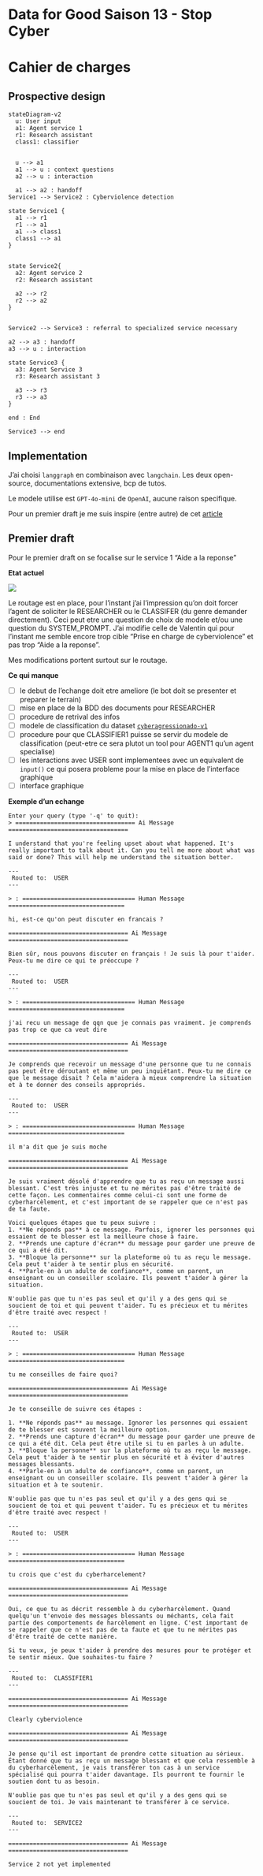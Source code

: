# Data for Good Saison 13 - Stop Cyber


# Cahier de charges

## Prospective design

``` mermaid
stateDiagram-v2
  u: User input
  a1: Agent service 1
  r1: Research assistant
  class1: classifier


  u --> a1
  a1 --> u : context questions
  a2 --> u : interaction

  a1 --> a2 : handoff
Service1 --> Service2 : Cyberviolence detection

state Service1 {
  a1 --> r1
  r1 --> a1
  a1 --> class1
  class1 --> a1
}


state Service2{
  a2: Agent service 2
  r2: Research assistant

  a2 --> r2
  r2 --> a2
}


Service2 --> Service3 : referral to specialized service necessary

a2 --> a3 : handoff
a3 --> u : interaction

state Service3 {
  a3: Agent Service 3
  r3: Research assistant 3

  a3 --> r3
  r3 --> a3
}

end : End

Service3 --> end
```

## Implementation

J’ai choisi `langgraph` en combinaison avec `langchain`. Les deux
open-source, documentations extensive, bcp de tutos.

Le modele utilise est `GPT-4o-mini` de `OpenAI`, aucune raison
specifique.

Pour un premier draft je me suis inspire (entre autre) de cet
[article](https://ai.gopubby.com/building-rag-research-multi-agent-with-langgraph-1bd47acac69f)

## Premier draft

Pour le premier draft on se focalise sur le service 1 “Aide a la
reponse”

**Etat actuel**

![](./agents/graph.png)

Le routage est en place, pour l’instant j’ai l’impression qu’on doit
forcer l’agent de soliciter le RESEARCHER ou le CLASSIFER (du genre
demander directement). Ceci peut etre une question de choix de modele
et/ou une question du SYSTEM_PROMPT. J’ai modifie celle de Valentin qui
pour l’instant me semble encore trop cible “Prise en charge de
cyberviolence” et pas trop “Aide a la reponse”.

Mes modifications portent surtout sur le routage.

**Ce qui manque**

- [ ] le debut de l’echange doit etre ameliore (le bot doit se presenter
  et preparer le terrain)
- [ ] mise en place de la BDD des documents pour RESEARCHER
- [ ] procedure de retrival des infos
- [ ] modele de classification du dataset
  [`cyberagressionado-v1`](https://hatespeechdata.com/#cyberagressionado-v1)
- [ ] procedure pour que CLASSIFIER1 puisse se servir du modele de
  classification (peut-etre ce sera plutot un tool pour AGENT1 qu’un
  agent specialise)
- [ ] les interactions avec USER sont implementees avec un equivalent de
  `input()` ce qui posera probleme pour la mise en place de l’interface
  graphique
- [ ] interface graphique

**Exemple d’un echange**

    Enter your query (type '-q' to quit):
    > ================================== Ai Message ==================================

    I understand that you're feeling upset about what happened. It's really important to talk about it. Can you tell me more about what was said or done? This will help me understand the situation better.

    ---
     Routed to:  USER
    ---

    > : ================================ Human Message =================================

    hi, est-ce qu'on peut discuter en francais ?

    ================================== Ai Message ==================================

    Bien sûr, nous pouvons discuter en français ! Je suis là pour t'aider. Peux-tu me dire ce qui te préoccupe ?

    ---
     Routed to:  USER
    ---

    > : ================================ Human Message =================================

    j'ai recu un message de qqn que je connais pas vraiment. je comprends pas trop ce que ca veut dire

    ================================== Ai Message ==================================

    Je comprends que recevoir un message d'une personne que tu ne connais pas peut être déroutant et même un peu inquiétant. Peux-tu me dire ce que le message disait ? Cela m'aidera à mieux comprendre la situation et à te donner des conseils appropriés.

    ---
     Routed to:  USER
    ---

    > : ================================ Human Message =================================

    il m'a dit que je suis moche

    ================================== Ai Message ==================================

    Je suis vraiment désolé d'apprendre que tu as reçu un message aussi blessant. C'est très injuste et tu ne mérites pas d'être traité de cette façon. Les commentaires comme celui-ci sont une forme de cyberharcèlement, et c'est important de se rappeler que ce n'est pas de ta faute. 

    Voici quelques étapes que tu peux suivre :
    1. **Ne réponds pas** à ce message. Parfois, ignorer les personnes qui essaient de te blesser est la meilleure chose à faire.
    2. **Prends une capture d'écran** du message pour garder une preuve de ce qui a été dit.
    3. **Bloque la personne** sur la plateforme où tu as reçu le message. Cela peut t'aider à te sentir plus en sécurité.
    4. **Parle-en à un adulte de confiance**, comme un parent, un enseignant ou un conseiller scolaire. Ils peuvent t'aider à gérer la situation.

    N'oublie pas que tu n'es pas seul et qu'il y a des gens qui se soucient de toi et qui peuvent t'aider. Tu es précieux et tu mérites d'être traité avec respect !

    ---
     Routed to:  USER
    ---

    > : ================================ Human Message =================================

    tu me conseilles de faire quoi?

    ================================== Ai Message ==================================

    Je te conseille de suivre ces étapes :

    1. **Ne réponds pas** au message. Ignorer les personnes qui essaient de te blesser est souvent la meilleure option.
    2. **Prends une capture d'écran** du message pour garder une preuve de ce qui a été dit. Cela peut être utile si tu en parles à un adulte.
    3. **Bloque la personne** sur la plateforme où tu as reçu le message. Cela peut t'aider à te sentir plus en sécurité et à éviter d'autres messages blessants.
    4. **Parle-en à un adulte de confiance**, comme un parent, un enseignant ou un conseiller scolaire. Ils peuvent t'aider à gérer la situation et à te soutenir.

    N'oublie pas que tu n'es pas seul et qu'il y a des gens qui se soucient de toi et qui peuvent t'aider. Tu es précieux et tu mérites d'être traité avec respect !

    ---
     Routed to:  USER
    ---

    > : ================================ Human Message =================================

    tu crois que c'est du cyberharcelement?

    ================================== Ai Message ==================================

    Oui, ce que tu as décrit ressemble à du cyberharcèlement. Quand quelqu'un t'envoie des messages blessants ou méchants, cela fait partie des comportements de harcèlement en ligne. C'est important de se rappeler que ce n'est pas de ta faute et que tu ne mérites pas d'être traité de cette manière. 

    Si tu veux, je peux t'aider à prendre des mesures pour te protéger et te sentir mieux. Que souhaites-tu faire ?

    ---
     Routed to:  CLASSIFIER1
    ---

    ================================== Ai Message ==================================

    Clearly cyberviolence

    ================================== Ai Message ==================================

    Je pense qu'il est important de prendre cette situation au sérieux. Étant donné que tu as reçu un message blessant et que cela ressemble à du cyberharcèlement, je vais transférer ton cas à un service spécialisé qui pourra t'aider davantage. Ils pourront te fournir le soutien dont tu as besoin. 

    N'oublie pas que tu n'es pas seul et qu'il y a des gens qui se soucient de toi. Je vais maintenant te transférer à ce service.

    ---
     Routed to:  SERVICE2
    ---

    ================================== Ai Message ==================================

    Service 2 not yet implemented
